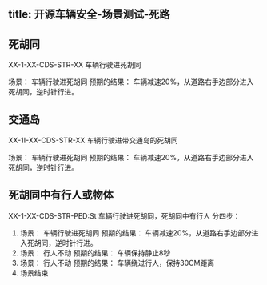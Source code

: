 title: 开源车辆安全-场景测试-死路
--- 
## 死胡同
XX-1-XX-CDS-STR-XX
车辆行驶进死胡同

场景： 车辆行驶进死胡同
预期的结果： 车辆减速20%，从道路右手边部分进入死胡同，逆时针行进。

## 交通岛
XX-1I-XX-CDS-STR-XX
车辆行驶进带交通岛的死胡同

场景： 车辆行驶进死胡同
预期的结果： 车辆减速20%，从道路右手边部分进入死胡同，逆时针行进。

## 死胡同中有行人或物体
XX-1-XX-CDS-STR-PED:St
车辆行驶进死胡同，死胡同中有行人
分四步：
1. 场景： 车辆行驶进死胡同
   预期的结果： 车辆减速20%，从道路右手边部分进入死胡同，逆时针行进。
2. 场景： 行人不动
   预期的结果： 车辆保持静止8秒
3. 场景： 行人不动
   预期的结果： 车辆绕过行人，保持30CM距离
4. 场景结束